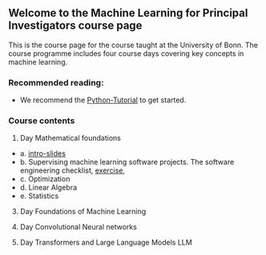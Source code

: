 ## Welcome to the Machine Learning for Principal Investigators course page

This is the course page for the course taught at the University of Bonn.
The course programme includes four course days covering key concepts in machine learning.

### Recommended reading:
- We recommend the [Python-Tutorial](https://docs.python.org/3/tutorial/index.html) to get started.


### Course contents

1. Day Mathematical foundations
  - a. [intro-slides](https://github.com/Machine-Learning-for-PIs/01a_slides_intro/blob/main/build/presentation.pdf)
  - b. Supervising machine learning software projects. The software engineering checklist, [exercise](https://github.com/Machine-Learning-for-PIs/01a_intro_exercise),
  - c. Optimization
  - d. Linear Algebra
  - e. Statistics

3. Day Foundations of Machine Learning

4. Day Convolutional Neural networks

5. Day Transformers and Large Language Models LLM
 
